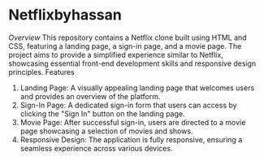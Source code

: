 # Netflixbyhassan
*Overview*
This repository contains a Netflix clone built using HTML and CSS, featuring a landing page, a sign-in page, and a movie page. The project aims to provide a simplified experience similar to Netflix, showcasing essential front-end development skills and responsive design principles.
Features
 1) Landing Page: A visually appealing landing page that welcomes users and provides an overview of the platform.
2) Sign-In Page: A dedicated sign-in form that users can access by clicking the "Sign In" button on the landing page.
3) Movie Page: After successful sign-in, users are directed to a movie page showcasing a selection of movies and shows.
4) Responsive Design: The application is fully responsive, ensuring a seamless experience across various devices.
